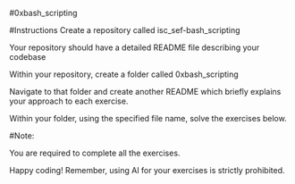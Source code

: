 #0xbash_scripting

#Instructions
Create a repository called isc_sef-bash_scripting

Your repository should have a detailed README file describing your codebase

Within your repository, create a folder called 0xbash_scripting

Navigate to that folder and create another README which briefly explains your approach to each exercise.

Within your folder, using the specified file name, solve the exercises below.



#Note:

You are required to complete all the exercises.



Happy coding! Remember, using AI for your exercises is strictly prohibited.
